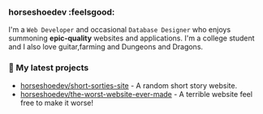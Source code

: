 ### horseshoedev :feelsgood:

I'm a `Web Developer` and occasional `Database Designer` who enjoys summoning **epic-quality** websites and applications. I'm a college
student and I also love guitar,farming and Dungeons and Dragons.

### 🌱 My latest projects

<!-- - [horseshoedev/horseshoedev](https://github.com/horseshoedev/horseshoedev) - My personal website -->
<!-- - [horseshoedev/cookbook-website](https://github.com/horseshoedev/cookbook-website) - Cookbook Website -->
- [horseshoedev/short-sorties-site](https://github.com/horseshoedev/short-sorties-site) - A random short story website.
- [horseshoedev/the-worst-website-ever-made](https://github.com/horseshoedev/the-worst-website-ever-made) - A terrible website feel free to make it worse!
<!-- - [horseshoedev/noir_digital_prints](https://github.com/horseshoedev/noir_digital_prints) - A black and white image generator website. -->
<!-- - [horseshoedev/whenisDnD](https://github.com/horseshoedev/whenisDnD) - A scheduling website for Dungeons and Dragons players. -->

<!-- ### 📰 Recent Blog Posts 
### ⭐ Recent Stars
### 🔭 Latest releases I've contributed to
### 🔨 My recent Pull Requests
### 📫 How to reach me:

- Website: 
- Email: 
-->
